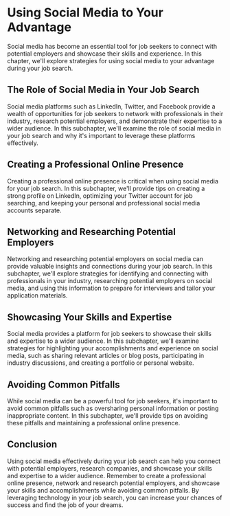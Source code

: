 Using Social Media to Your Advantage
==========================================================================================

Social media has become an essential tool for job seekers to connect with potential employers and showcase their skills and experience. In this chapter, we'll explore strategies for using social media to your advantage during your job search.

The Role of Social Media in Your Job Search
-------------------------------------------

Social media platforms such as LinkedIn, Twitter, and Facebook provide a wealth of opportunities for job seekers to network with professionals in their industry, research potential employers, and demonstrate their expertise to a wider audience. In this subchapter, we'll examine the role of social media in your job search and why it's important to leverage these platforms effectively.

Creating a Professional Online Presence
---------------------------------------

Creating a professional online presence is critical when using social media for your job search. In this subchapter, we'll provide tips on creating a strong profile on LinkedIn, optimizing your Twitter account for job searching, and keeping your personal and professional social media accounts separate.

Networking and Researching Potential Employers
----------------------------------------------

Networking and researching potential employers on social media can provide valuable insights and connections during your job search. In this subchapter, we'll explore strategies for identifying and connecting with professionals in your industry, researching potential employers on social media, and using this information to prepare for interviews and tailor your application materials.

Showcasing Your Skills and Expertise
------------------------------------

Social media provides a platform for job seekers to showcase their skills and expertise to a wider audience. In this subchapter, we'll examine strategies for highlighting your accomplishments and experience on social media, such as sharing relevant articles or blog posts, participating in industry discussions, and creating a portfolio or personal website.

Avoiding Common Pitfalls
------------------------

While social media can be a powerful tool for job seekers, it's important to avoid common pitfalls such as oversharing personal information or posting inappropriate content. In this subchapter, we'll provide tips on avoiding these pitfalls and maintaining a professional online presence.

Conclusion
----------

Using social media effectively during your job search can help you connect with potential employers, research companies, and showcase your skills and expertise to a wider audience. Remember to create a professional online presence, network and research potential employers, and showcase your skills and accomplishments while avoiding common pitfalls. By leveraging technology in your job search, you can increase your chances of success and find the job of your dreams.
